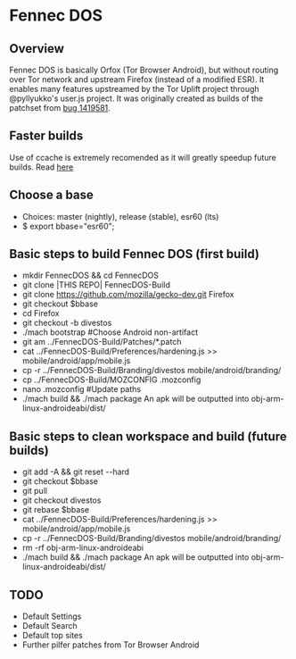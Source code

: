 Fennec DOS
==========

Overview
--------
Fennec DOS is basically Orfox (Tor Browser Android), but without routing over Tor network and upstream Firefox (instead of a modified ESR).
It enables many features upstreamed by the Tor Uplift project through @pyllyukko's user.js project.
It was originally created as builds of the patchset from [bug 1419581](https://bugzilla.mozilla.org/show_bug.cgi?id=1419581).

Faster builds
-------------
Use of ccache is extremely recomended as it will greatly speedup future builds.
Read [here](https://developer.mozilla.org/en-US/docs/Mozilla/Developer_guide/Build_Instructions/ccache)

Choose a base
-------------
- Choices: master (nightly), release (stable), esr60 (lts)
- $ export bbase="esr60";

Basic steps to build Fennec DOS (first build)
---------------------------------------------
- mkdir FennecDOS && cd FennecDOS
- git clone |THIS REPO| FennecDOS-Build
- git clone https://github.com/mozilla/gecko-dev.git Firefox
- git checkout $bbase
- cd Firefox
- git checkout -b divestos
- ./mach bootstrap #Choose Android non-artifact
- git am ../FennecDOS-Build/Patches/*.patch
- cat ../FennecDOS-Build/Preferences/hardening.js >> mobile/android/app/mobile.js
- cp -r ../FennecDOS-Build/Branding/divestos mobile/android/branding/
- cp ../FennecDOS-Build/MOZCONFIG .mozconfig
- nano .mozconfig #Update paths
- ./mach build && ./mach package
An apk will be outputted into obj-arm-linux-androideabi/dist/

Basic steps to clean workspace and build (future builds)
--------------------------------------------------------
- git add -A && git reset --hard
- git checkout $bbase
- git pull
- git checkout divestos
- git rebase $bbase
- cat ../FennecDOS-Build/Preferences/hardening.js >> mobile/android/app/mobile.js
- cp -r ../FennecDOS-Build/Branding/divestos mobile/android/branding/
- rm -rf obj-arm-linux-androideabi
- ./mach build && ./mach package
An apk will be outputted into obj-arm-linux-androideabi/dist/

TODO
----
- Default Settings
- Default Search
- Default top sites
- Further pilfer patches from Tor Browser Android
